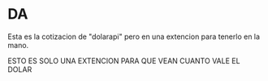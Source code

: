 # DA
Esta es la cotizacion de "dolarapi" pero en una extencion para tenerlo en la mano.

ESTO ES SOLO UNA EXTENCION PARA QUE VEAN CUANTO VALE EL DOLAR
